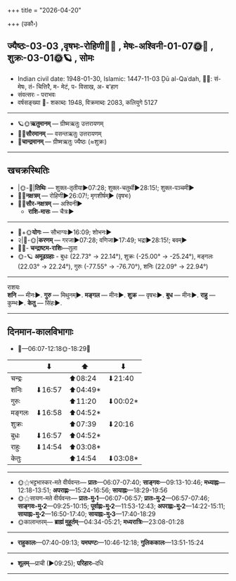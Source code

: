 +++
title = "2026-04-20"

+++
(उकौ॰)
## ज्यैष्ठः-03-03  ,वृषभः-रोहिणी🌛🌌  ,  मेषः-अश्विनी-01-07🌞🌌  ,  शुक्रः-03-01🌞🪐  , सोमः
- Indian civil date: 1948-01-30, Islamic: 1447-11-03 Ḏū al-Qaʿdah, 🌌🌞: सं- मेषः, तं- चित्तिरै, म- मेटं, प- विसाख, अ- ब’हाग
- संवत्सरः - पराभवः
- वर्षसङ्ख्या 🌛- शकाब्दः 1948, विक्रमाब्दः 2083, कलियुगे 5127
___________________
- 🪐🌞**ऋतुमानम्** — ग्रीष्मऋतुः उत्तरायणम्
- 🌌🌞**सौरमानम्** — वसन्तऋतुः उत्तरायणम्
- 🌛**चान्द्रमानम्** — ग्रीष्मऋतुः ज्यैष्ठः (≈शुक्रः)
___________________


## खचक्रस्थितिः
- |🌞-🌛|**तिथिः** — शुक्ल-तृतीया►07:28; शुक्ल-चतुर्थी►28:15!; शुक्ल-पञ्चमी►  
- 🌌🌛**नक्षत्रम्** — रोहिणी►26:07!; मृगशीर्षम्► (वृषभः)  
- 🌌🌞**सौर-नक्षत्रम्** — अश्विनी►  
  - **राशि-मासः** — चैत्रः► 
___________________
- 🌛+🌞**योगः** — सौभाग्यः►16:09; शोभनः►  
- २|🌛-🌞|**करणम्** — गरजा►07:28; वणिजा►17:49; भद्रा►28:15!; बवम्►  
- 🌌🌛- **चन्द्राष्टम-राशिः**—तुला  
- 🌞-🪐 **अमूढग्रहाः** - बुधः (22.73° → 22.14°), शुक्रः (-25.00° → -25.24°), मङ्गलः (22.03° → 22.24°), गुरुः (-77.55° → -76.70°), शनिः (22.09° → 22.94°)
___________________
राशयः  
**शनि** — मीनः►. **गुरु** — मिथुनम्►. **मङ्गल** — मीनः►. **शुक्र** — वृषभः►. **बुध** — मीनः►. **राहु** — कुम्भः►. **केतु** — सिंहः►. 
___________________


## दिनमान-कालविभागाः
- 🌅—06:07-12:18🌞-18:29🌇  

|      |⬇     |⬆     |⬇     |
|------|-----|-----|------|
|चन्द्रः|     |⬆08:24 |⬇21:40 |
|शनिः   |⬇16:57 |⬆04:49*|     |
|गुरुः  |     |⬆11:20 |⬇00:02*|
|मङ्गलः |⬇16:58 |⬆04:52*|     |
|शुक्रः |     |⬆07:39 |⬇20:16 |
|बुधः   |⬇16:57 |⬆04:52*|     |
|राहुः  |⬇14:54 |⬆03:08*|     |
|केतुः  |     |⬆14:54 |⬇03:08*|
___________________
- 🌞⚝भट्टभास्कर-मते वीर्यवन्तः— **प्रातः**—06:07-07:40; **साङ्गवः**—09:13-10:46; **मध्याह्नः**—12:18-13:51; **अपराह्णः**—15:24-16:56; **सायाह्नः**—18:29-19:56  
- 🌞⚝सायण-मते वीर्यवन्तः— **प्रातः-मु॰1**—06:07-06:57; **प्रातः-मु॰2**—06:57-07:46; **साङ्गवः-मु॰2**—09:25-10:15; **पूर्वाह्णः-मु॰2**—11:53-12:43; **अपराह्णः-मु॰2**—14:22-15:11; **सायाह्नः-मु॰2**—16:50-17:40; **सायाह्नः-मु॰3**—17:40-18:29  
- 🌞कालान्तरम्— **ब्राह्मं मुहूर्तम्**—04:34-05:21; **मध्यरात्रिः**—23:08-01:28  
___________________
- **राहुकालः**—07:40-09:13; **यमघण्टः**—10:46-12:18; **गुलिककालः**—13:51-15:24  
___________________
- **शूलम्**—प्राची (►09:25); **परिहारः**–दधि  
___________________
